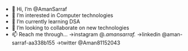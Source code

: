 - 👋 Hi, I’m @AmanSarraf
- 👀 I’m interested in Computer technologies
- 🌱 I’m currently learning DSA
- 💞️ I’m looking to collaborate on new technologies
- 📫 Reach me through...
     ->instagram @_.amansarraf._
     ->linkedin  @aman-sarraf-aa338b155
     ->twitter   @Aman81152043

<!---
AmanSarraf/AmanSarraf is a ✨ special ✨ repository because its `README.md` (this file) appears on your GitHub profile.
You can click the Preview link to take a look at your changes.
--->
